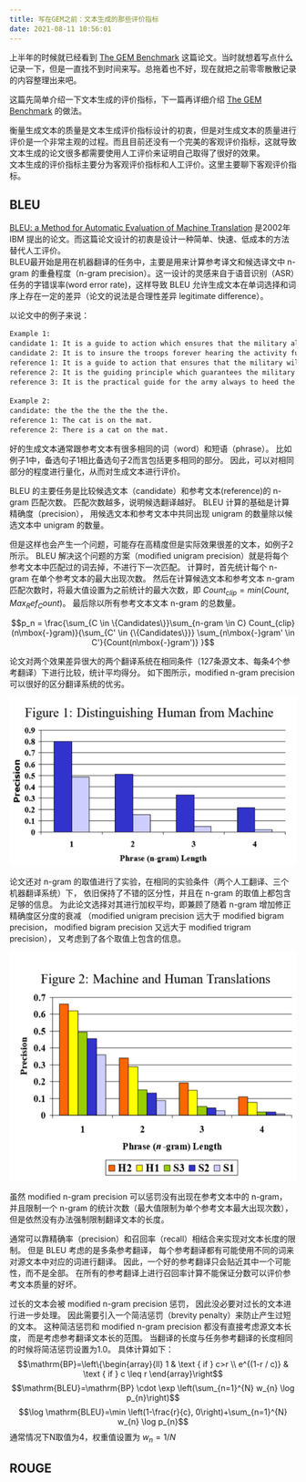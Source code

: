 ```yaml
---
title: 写在GEM之前：文本生成的那些评价指标
date: 2021-08-11 10:56:01
---
```


上半年的时候就已经看到 [The GEM Benchmark](https://arxiv.org/abs/2102.01672) 这篇论文。当时就想着写点什么记录一下，但是一直找不到时间来写。总拖着也不好，现在就把之前零零散散记录的内容整理出来吧。

这篇先简单介绍一下文本生成的评价指标，下一篇再详细介绍 [The GEM Benchmark](https://arxiv.org/abs/2102.01672) 的做法。


衡量生成文本的质量是文本生成评价指标设计的初衷，但是对生成文本的质量进行评价是一个非常主观的过程。而且目前还没有一个完美的客观评价指标，这就导致文本生成的论文很多都需要使用人工评价来证明自己取得了很好的效果。  
文本生成的评价指标主要分为客观评价指标和人工评价。这里主要聊下客观评价指标。


## BLEU

[BLEU: a Method for Automatic Evaluation of Machine Translation](https://www.researchgate.net/publication/2588204_BLEU_a_Method_for_Automatic_Evaluation_of_Machine_Translation) 是2002年 IBM 提出的论文。而这篇论文设计的初衷是设计一种简单、快速、低成本的方法替代人工评价。  
BLEU最开始是用在机器翻译的任务中，主要是用来计算参考译文和候选译文中 n-gram 的重叠程度（n-gram precision）。这一设计的灵感来自于语音识别（ASR）任务的字错误率(word  error rate)，这样导致 BLEU 允许生成文本在单词选择和词序上存在一定的差异（论文的说法是合理性差异 legitimate difference）。  

以论文中的例子来说：

```txt
Example 1:
candidate 1: It is a guide to action which ensures that the military alwarys obeys the commands of the party.
candidate 2: It is to insure the troops forever hearing the activity fuidebook that party direct.
reference 1: It is a guide to action that ensures that the military will forever heed Party commands.
reference 2: It is the guiding principle which guarantees the military forces always being under the command of the Party.
reference 3: It is the practical guide for the army always to heed the directions of the party.

Example 2:
candidate: the the the the the the the.
reference 1: The cat is on the mat.
reference 2: There is a cat on the mat.
```

好的生成文本通常跟参考文本有很多相同的词（word）和短语（phrase）。
比如例子1中，备选句子1相比备选句子2而言包括更多相同的部分。
因此，可以对相同部分的程度进行量化，从而对生成文本进行评价。  
  
BLEU 的主要任务是比较候选文本（candidate）和参考文本(reference)的 n-gram 匹配次数。
匹配次数越多，说明候选翻译越好。
BLEU 计算的基础是计算精确度（precision），
用候选文本和参考文本中共同出现 unigram 的数量除以候选文本中 unigram 的数量。
  
但是这样也会产生一个问题，可能存在高精度但是实际效果很差的文本，如例子2所示。 
 BLEU 解决这个问题的方案（modified unigram precision）就是将每个参考文本中匹配过的词去掉，不进行下一次匹配。
计算时，首先统计每个 n-gram 在单个参考文本的最大出现次数。
然后在计算候选文本和参考文本 n-gram 匹配次数时，将最大值设置为之前统计的最大次数，即
$Count_{clip} = min(Count, Max_Ref_Count)$。
最后除以所有参考文本文本 n-gram 的总数量。
  
$$p_n = \frac{\sum_{C \in \{Candidates\}}\sum_{n-gram \in C} Count_{clip}(n\mbox{-}gram)}{\sum_{C' \in {\{Candidates\}}} \sum_{n\mbox{-}gram' \in C'}{Count(n\mbox{-}gram')} }$$
  
论文对两个效果差异很大的两个翻译系统在相同条件（127条源文本、每条4个参考翻译）下进行比较，统计平均得分。
如下图所示，modified n-gram precision 可以很好的区分翻译系统的优劣。
  
![Figure 1](../images/posts/2021-08-11-metrics-for-text-generation/Figure-1.png)
  
论文还对 n-gram 的取值进行了实验，在相同的实验条件（两个人工翻译、三个机器翻译系统）下，
依旧保持了不错的区分性，并且在 n-gram 的取值上都包含足够的信息。
为此论文选择对其进行加权平均，即兼顾了随着 n-gram 增加修正精确度区分度的衰减
（modified unigram precision 远大于 modified bigram precision，
modified bigram precision 又远大于 modified trigram precision），
又考虑到了各个取值上包含的信息。
  
![Figure 2](../images/posts/2021-08-11-metrics-for-text-generation/Figure-2.png)
  
虽然 modified n-gram precision 可以惩罚没有出现在参考文本中的 n-gram，
并且限制一个 n-gram 的统计次数（最大值限制为单个参考文本最大出现次数），
但是依然没有办法强制限制翻译文本的长度。
  
通常可以靠精确率（precision）和召回率（recall）相结合来实现对文本长度的限制。
但是 BLEU 考虑的是多条参考翻译，
每个参考翻译都有可能使用不同的词来对源文本中对应的词进行翻译。
因此，一个好的参考翻译只会贴近其中一个可能性，而不是全部。
在所有的参考翻译上进行召回率计算不能保证分数可以评价参考文本质量的好坏。
  
过长的文本会被 modified n-gram precision 惩罚，
因此没必要对过长的文本进行进一步处理。
因此需要引入一个简洁惩罚（brevity penalty）来防止产生过短的文本。
这种简洁惩罚和 modified n-gram precision 都没有直接考虑源文本长度，
而是考虑参考翻译文本长的范围。
当翻译的长度与任务参考翻译的长度相同的时候将简洁惩罚设置为1.0。
具体计算如下：
$$\mathrm{BP}=\left\{\begin{array}{ll}
1 & \text { if } c>r \\
e^{(1-r / c)} & \text { if } c \leq r
\end{array}\right$$
$$\mathrm{BLEU}=\mathrm{BP} \cdot \exp \left(\sum_{n=1}^{N} w_{n} \log p_{n}\right)$$
$$\log \mathrm{BLEU}=\min \left(1-\frac{r}{c}, 0\right)+\sum_{n=1}^{N} w_{n} \log p_{n}$$
通常情况下N取值为4，权重值设置为 $w_n = 1/N$


## ROUGE
